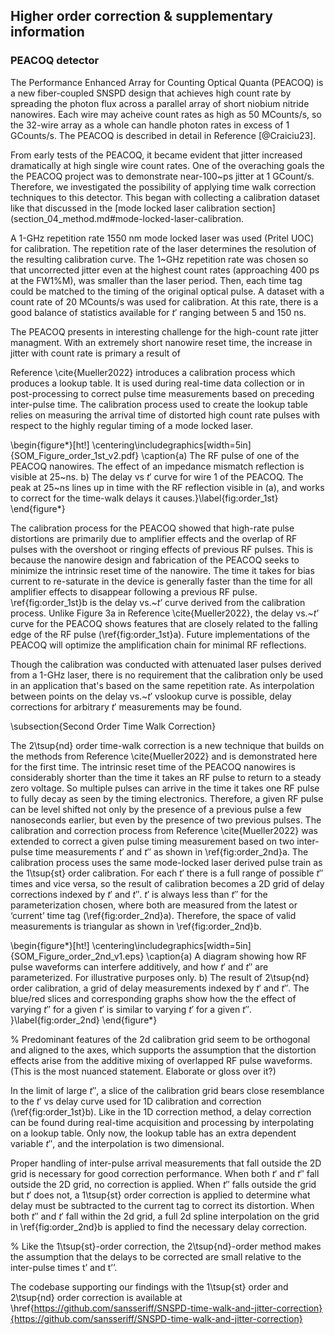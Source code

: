 ## Higher order correction & supplementary information

### PEACOQ detector

The Performance Enhanced Array for Counting Optical Quanta (PEACOQ) is a new fiber-coupled SNSPD design that achieves high count rate by spreading the photon flux across a parallel array of short niobium nitride nanowires. Each wire may acheive count rates as high as 50 MCounts/s, so the 32-wire array as a whole can handle photon rates in excess of 1 GCounts/s. The PEACOQ is described in detail in Reference [@Craiciu23].

From early tests of the PEACOQ, it became evident that jitter increased dramatically at high single wire count rates. One of the overaching goals the the PEACOQ project was to demonstrate near-100~ps jitter at 1 GCount/s. Therefore, we investigated the possibility of applying time walk correction techniques to this detector. This began with collecting a calibration dataset like that discussed in the [mode locked laser calibration section](section_04_method.md#mode-locked-laser-calibration.

A 1-GHz repetition rate 1550 nm mode locked laser was used (Pritel UOC) for calibration. The repetition rate of the laser determines the resolution of the resulting calibration curve. The 1~GHz repetition rate was chosen so that uncorrected jitter even at the highest count rates (approaching 400 ps at the FW1\%M), was smaller than the laser period. Then, each time tag could be matched to the timing of the original optical pulse. A dataset with a count rate of 20 MCounts/s was used for calibration. At this rate, there is a good balance of statistics available for $t'$ ranging between 5 and 150 ns. 

The PEACOQ presents in interesting challenge for the high-count rate jitter managment. With an extremely short nanowire reset time, the increase in jitter with count rate is primary a result of 



Reference \cite{Mueller2022} introduces a calibration process which produces a lookup table. It is used during real-time data collection or in post-processing to correct pulse time measurements based on preceding inter-pulse time. The calibration process used to create the lookup table relies on measuring the arrival time of distorted high count rate pulses with respect to the highly regular timing of a mode locked laser. 



\begin{figure*}[ht!]
\centering\includegraphics[width=5in]{SOM_Figure_order_1st_v2.pdf}
\caption{a) The RF pulse of one of the PEACOQ nanowires. The effect of an impedance mismatch reflection is visible at 25~ns. b) The delay vs $t'$ curve for wire 1 of the PEACOQ. The peak at 25~ns lines up in time with the RF reflection visible in (a), and works to correct for the time-walk delays it causes.}\label{fig:order_1st}
\end{figure*}

The calibration process for the PEACOQ showed that high-rate pulse distortions are primarily due to amplifier effects and the overlap of RF pulses with the overshoot or ringing effects of previous RF pulses. This is because the nanowire design and fabrication of the PEACOQ seeks to minimize the intrinsic reset time of the nanowire. The time it takes for bias current to re-saturate in the device is generally faster than the time for all amplifier effects to disappear following a previous RF pulse. \ref{fig:order_1st}b is the delay vs.~$t’$ curve derived from the calibration process. Unlike Figure 3a in Reference \cite{Mueller2022}, the delay vs.~$t’$ curve for the PEACOQ shows features that are closely related to the falling edge of the RF pulse (\ref{fig:order_1st}a). 
Future implementations of the PEACOQ will optimize the amplification chain for minimal RF reflections. 

Though the calibration was conducted with attenuated laser pulses derived from a 1-GHz laser, there is no requirement that the calibration only be used in an application that's based on the same repetition rate. As interpolation between points on the delay vs.~$t'$ vslookup curve is possible, delay corrections for arbitrary $t'$ measurements may be found. 


\subsection{Second Order Time Walk Correction}

The 2\tsup{nd} order time-walk correction is a new technique that builds on the methods from Reference \cite{Mueller2022} and is demonstrated here for the first time. 
The intrinsic reset time of the PEACOQ nanowires is considerably shorter than the time it takes an RF pulse to return to a steady zero voltage. So multiple pulses can arrive in the time it takes one RF pulse to fully decay as seen by the timing electronics. Therefore, a given RF pulse can be level shifted not only by the presence of a previous pulse a few nanoseconds earlier, but even by the presence of two previous pulses. The calibration and correction process from Reference \cite{Mueller2022} was extended to correct a given pulse timing measurement based on two inter-pulse time measurements $t'$ and $t''$ as shown in \ref{fig:order_2nd}a. The calibration process uses the same mode-locked laser derived pulse train as the 1\tsup{st} order calibration. For each $t'$ there is a full range of possible $t''$ times and vice versa, so the result of calibration becomes a 2D grid of delay corrections indexed by $t'$ and $t''$. $t'$ is always less than $t''$ for the parameterization chosen, where both are measured from the latest or ‘current’ time tag (\ref{fig:order_2nd}a). Therefore, the space of valid measurements is triangular as shown in \ref{fig:order_2nd}b.

\begin{figure*}[ht!]
\centering\includegraphics[width=5in]{SOM_Figure_order_2nd_v1.eps}
\caption{a) A diagram showing how RF pulse waveforms can interfere additively, and how $t'$ and $t''$ are parameterized. For illustrative purposes only. b) The result of 2\tsup{nd} order calibration, a grid of delay measurements indexed by $t'$ and $t''$. The blue/red slices and corresponding graphs show how the the effect of varying $t''$ for a given $t'$ is similar to varying $t'$ for a given $t''$. }\label{fig:order_2nd}
\end{figure*}

% Predominant features of the 2d calibration grid seem to be orthogonal and aligned to the axes, which supports the assumption that the distortion effects arise from the additive mixing of overlapped RF pulse waveforms. (This is the most nuanced statement. Elaborate or gloss over it?)


In the limit of large $t''$, a slice of the calibration grid bears close resemblance to the $t'$ vs delay curve used for 1D calibration and correction (\ref{fig:order_1st}b). 
Like in the 1D correction method, a delay correction can be found during real-time acquisition and processing by interpolating on a lookup table. Only now, the lookup table has an extra dependent variable $t''$, and the interpolation is two dimensional. 

Proper handling of inter-pulse arrival measurements that fall outside the 2D grid is necessary for good correction performance.  When both $t'$ and $t''$ fall outside the 2D grid, no correction is applied. When $t''$ falls outside the grid but $t'$ does not, a 1\tsup{st} order correction is applied to determine what delay must be subtracted to the current tag to correct its distortion. When both $t''$ and $t'$ fall within the 2d grid, a full 2d spline interpolation on the grid in \ref{fig:order_2nd}b is applied to find the necessary delay correction. 

% Like the 1\tsup{st}-order correction, the 2\tsup{nd}-order method makes the assumption that the delays to be corrected are small relative to the inter-pulse times t’ and t’’. 

The codebase supporting our findings with the 1\tsup{st} order and 2\tsup{nd} order correction is available at \href{https://github.com/sansseriff/SNSPD-time-walk-and-jitter-correction}{https://github.com/sansseriff/SNSPD-time-walk-and-jitter-correction}

### 


<span class="bokeh" path="../code/test_1"></span>